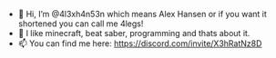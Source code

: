 - 👋 Hi, I’m @4l3xh4n53n which means Alex Hansen or if you want it shortened you can call me 4legs!
- 👀 I like minecraft, beat saber, programming and thats about it.
- 📫 You can find me here: https://discord.com/invite/X3hRatNz8D
